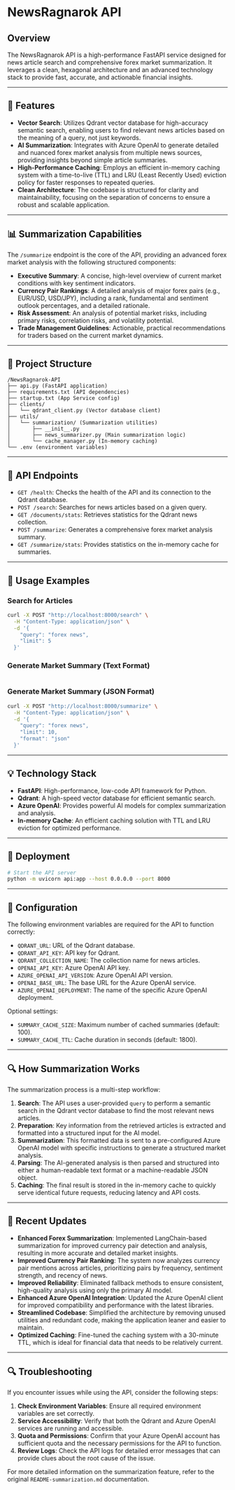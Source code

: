 # NewsRagnarok API

## Overview

The NewsRagnarok API is a high-performance FastAPI service designed for news article search and comprehensive forex market summarization. It leverages a clean, hexagonal architecture and an advanced technology stack to provide fast, accurate, and actionable financial insights.

-----

## 🌟 Features

  * **Vector Search**: Utilizes Qdrant vector database for high-accuracy semantic search, enabling users to find relevant news articles based on the meaning of a query, not just keywords.
  * **AI Summarization**: Integrates with Azure OpenAI to generate detailed and nuanced forex market analysis from multiple news sources, providing insights beyond simple article summaries.
  * **High-Performance Caching**: Employs an efficient in-memory caching system with a time-to-live (TTL) and LRU (Least Recently Used) eviction policy for faster responses to repeated queries.
  * **Clean Architecture**: The codebase is structured for clarity and maintainability, focusing on the separation of concerns to ensure a robust and scalable application.

-----

## 📊 Summarization Capabilities

The `/summarize` endpoint is the core of the API, providing an advanced forex market analysis with the following structured components:

  * **Executive Summary**: A concise, high-level overview of current market conditions with key sentiment indicators.
  * **Currency Pair Rankings**: A detailed analysis of major forex pairs (e.g., EUR/USD, USD/JPY), including a rank, fundamental and sentiment outlook percentages, and a detailed rationale.
  * **Risk Assessment**: An analysis of potential market risks, including primary risks, correlation risks, and volatility potential.
  * **Trade Management Guidelines**: Actionable, practical recommendations for traders based on the current market dynamics.

-----

## 📁 Project Structure

```
/NewsRagnarok-API
├── api.py (FastAPI application)
├── requirements.txt (API dependencies)
├── startup.txt (App Service config)
├── clients/
│   └── qdrant_client.py (Vector database client)
├── utils/
│   └── summarization/ (Summarization utilities)
│       ├── __init__.py
│       ├── news_summarizer.py (Main summarization logic)
│       └── cache_manager.py (In-memory caching)
└── .env (environment variables)
```

-----

## 🔧 API Endpoints

  * `GET /health`: Checks the health of the API and its connection to the Qdrant database.
  * `POST /search`: Searches for news articles based on a given query.
  * `GET /documents/stats`: Retrieves statistics for the Qdrant news collection.
  * `POST /summarize`: Generates a comprehensive forex market analysis summary.
  * `GET /summarize/stats`: Provides statistics on the in-memory cache for summaries.

-----

## 🚀 Usage Examples

### Search for Articles

```bash
curl -X POST "http://localhost:8000/search" \
  -H "Content-Type: application/json" \
  -d '{
    "query": "forex news",
    "limit": 5
  }'
```

### Generate Market Summary (Text Format)

```bash

```

### Generate Market Summary (JSON Format)

```bash
curl -X POST "http://localhost:8000/summarize" \
  -H "Content-Type: application/json" \
  -d '{
    "query": "forex news",
    "limit": 10,
    "format": "json"
  }'
```

-----

## 💡 Technology Stack

  * **FastAPI**: High-performance, low-code API framework for Python.
  * **Qdrant**: A high-speed vector database for efficient semantic search.
  * **Azure OpenAI**: Provides powerful AI models for complex summarization and analysis.
  * **In-memory Cache**: An efficient caching solution with TTL and LRU eviction for optimized performance.

-----

## 🚀 Deployment

```bash
# Start the API server
python -m uvicorn api:app --host 0.0.0.0 --port 8000
```

-----

## 🔧 Configuration

The following environment variables are required for the API to function correctly:

  * `QDRANT_URL`: URL of the Qdrant database.
  * `QDRANT_API_KEY`: API key for Qdrant.
  * `QDRANT_COLLECTION_NAME`: The collection name for news articles.
  * `OPENAI_API_KEY`: Azure OpenAI API key.
  * `AZURE_OPENAI_API_VERSION`: Azure OpenAI API version.
  * `OPENAI_BASE_URL`: The base URL for the Azure OpenAI service.
  * `AZURE_OPENAI_DEPLOYMENT`: The name of the specific Azure OpenAI deployment.

Optional settings:

  * `SUMMARY_CACHE_SIZE`: Maximum number of cached summaries (default: 100).
  * `SUMMARY_CACHE_TTL`: Cache duration in seconds (default: 1800).

-----

## 🔍 How Summarization Works

The summarization process is a multi-step workflow:

1.  **Search**: The API uses a user-provided `query` to perform a semantic search in the Qdrant vector database to find the most relevant news articles.
2.  **Preparation**: Key information from the retrieved articles is extracted and formatted into a structured input for the AI model.
3.  **Summarization**: This formatted data is sent to a pre-configured Azure OpenAI model with specific instructions to generate a structured market analysis.
4.  **Parsing**: The AI-generated analysis is then parsed and structured into either a human-readable text format or a machine-readable JSON object.
5.  **Caching**: The final result is stored in the in-memory cache to quickly serve identical future requests, reducing latency and API costs.

-----

## 📝 Recent Updates

  * **Enhanced Forex Summarization**: Implemented LangChain-based summarization for improved currency pair detection and analysis, resulting in more accurate and detailed market insights.
  * **Improved Currency Pair Ranking**: The system now analyzes currency pair mentions across articles, prioritizing pairs by frequency, sentiment strength, and recency of news.
  * **Improved Reliability**: Eliminated fallback methods to ensure consistent, high-quality analysis using only the primary AI model.
  * **Enhanced Azure OpenAI Integration**: Updated the Azure OpenAI client for improved compatibility and performance with the latest libraries.
  * **Streamlined Codebase**: Simplified the architecture by removing unused utilities and redundant code, making the application leaner and easier to maintain.
  * **Optimized Caching**: Fine-tuned the caching system with a 30-minute TTL, which is ideal for financial data that needs to be relatively current.

-----

## 🔍 Troubleshooting

If you encounter issues while using the API, consider the following steps:

1.  **Check Environment Variables**: Ensure all required environment variables are set correctly.
2.  **Service Accessibility**: Verify that both the Qdrant and Azure OpenAI services are running and accessible.
3.  **Quota and Permissions**: Confirm that your Azure OpenAI account has sufficient quota and the necessary permissions for the API to function.
4.  **Review Logs**: Check the API logs for detailed error messages that can provide clues about the root cause of the issue.

For more detailed information on the summarization feature, refer to the original `README-summarization.md` documentation.
